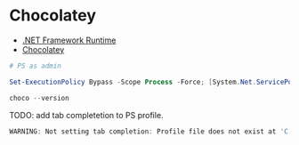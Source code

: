 # Chocolatey

* [.NET Framework Runtime](https://dotnet.microsoft.com/en-us/download/dotnet-framework)
* [Chocolatey](https://chocolatey.org/install)

```powershell
# PS as admin

Set-ExecutionPolicy Bypass -Scope Process -Force; [System.Net.ServicePointManager]::SecurityProtocol = [System.Net.ServicePointManager]::SecurityProtocol -bor 3072; iex ((New-Object System.Net.WebClient).DownloadString('https://community.chocolatey.org/install.ps1'))

choco --version
```

TODO: add tab completetion to PS profile.

```powershell
WARNING: Not setting tab completion: Profile file does not exist at 'C:\Users\wcd\Documents\PowerShell\Microsoft.PowerShell_profile.ps1'.
```
